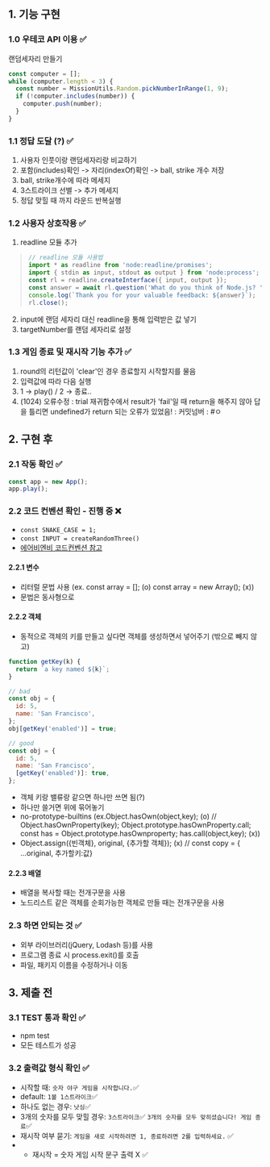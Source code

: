 ## 1. 기능 구현
### 1.0 우테코 API 이용 ✅
랜덤세자리 만들기 
```javascript
const computer = [];
while (computer.length < 3) {
  const number = MissionUtils.Random.pickNumberInRange(1, 9);
  if (!computer.includes(number)) {
    computer.push(number);
  }
}
```

### 1.1 정답 도달 (?) ✅
1. 사용자 인풋이랑 랜덤세자리랑 비교하기
2. 포함(includes)확인 -> 자리(indexOf)확인 -> ball, strike 개수 저장
3. ball, strike개수에 따라 메세지
4. 3스트라이크 선별 -> 추가 메세지
5. 정답 맞힐 때 까지 라운드 반복실행

### 1.2 사용자 상호작용 ✅
1. readline 모듈 추가
> ```javascript
> // readline 모듈 사용법
> import * as readline from 'node:readline/promises';
> import { stdin as input, stdout as output } from 'node:process';
> const rl = readline.createInterface({ input, output });
> const answer = await rl.question('What do you think of Node.js? ');
> console.log(`Thank you for your valuable feedback: ${answer}`);
> rl.close();
> ```
2. input에 랜덤 세자리 대신 readline을 통해 입력받은 값 넣기
3. targetNumber를 랜덤 세자리로 설정

### 1.3 게임 종료 및 재시작 기능 추가 ✅
1. round의 리턴값이 'clear'인 경우 종료할지 시작할지를 물음
2. 입력값에 따라 다음 실행
3. 1 -> play() / 2 -> 종료..
4. (1024) 오류수정 : trial 재귀함수에서 result가 'fail'일 때 return을 해주지 않아 답을 틀리면 undefined가 return 되는 오류가 있었음!
: 커밋넘버 : #ㅇ
 
## 2. 구현 후 
### 2.1 작동 확인 ✅
```javascript
const app = new App();
app.play();
```

### 2.2 코드 컨벤션 확인 - 진행 중 ❌
- `const SNAKE_CASE = 1;`
- `const INPUT = createRandomThree()`
- [에어비엔비 코드컨벤션 참고](https://github.com/airbnb/javascript/blob/master/README.md)
#### 2.2.1 변수
- 리터럴 문법 사용 (ex. const array = []; (o) const array = new Array(); (x))
- 문법은 동사형으로
#### 2.2.2 객체
- 동적으로 객체의 키를 만들고 싶다면 객체를 생성하면서 넣어주기 (밖으로 빼지 않고)
```javascript
function getKey(k) {
  return `a key named ${k}`;
}

// bad
const obj = {
  id: 5,
  name: 'San Francisco',
};
obj[getKey('enabled')] = true;

// good
const obj = {
  id: 5,
  name: 'San Francisco',
  [getKey('enabled')]: true,
};
```
- 객체 키랑 밸류랑 같으면 하나만 쓰면 됨(?)
- 하나만 쓸거면 위에 묶어놓기
- no-prototype-builtins (ex.Object.hasOwn(object,key); (o) // Object.hasOwnProperty(key); Object.prototype.hasOwnProperty.call; const has = Object.prototype.hasOwnproperty; has.call(object,key); (x))
- Object.assign({빈객체}, original, {추가할 객체}); (x) // const copy = { ...original, 추가할키:값}
#### 2.2.3 배열
- 배열을 복사할 때는 전개구문을 사용
- 노드리스트 같은 객체를 순회가능한 객체로 만들 때는 전개구문을 사용



### 2.3 하면 안되는 것  ✅
- 외부 라이브러리(jQuery, Lodash 등)를 사용
- 프로그램 종료 시 process.exit()를 호출
- 파일, 패키지 이름을 수정하거나 이동


## 3. 제출 전
### 3.1 TEST 통과 확인 ✅
- npm test
- 모든 테스트가 성공

### 3.2 출력값 형식 확인 ✅

- 시작할 때: `숫자 야구 게임을 시작합니다.`✅
- default:
`1볼 1스트라이크`✅
- 하나도 없는 경우: `낫싱`✅
- 3개의 숫자를 모두 맞힐 경우: 
`3스트라이크`✅
`3개의 숫자를 모두 맞히셨습니다! 게임 종료`✅
- 재시작 여부 묻기:
    `게임을 새로 시작하려면 1, 종료하려면 2를 입력하세요.` ✅
- - 재시작 = 숫자 게임 시작 문구 출력 X ✅